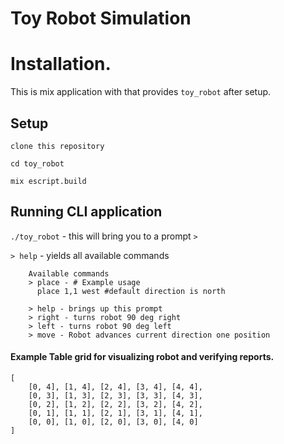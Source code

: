 # Toy Robot Simulation

# Installation.

This is mix application with that provides `toy_robot` after setup.


## Setup

`clone this repository`

`cd toy_robot`

`mix escript.build` 

## Running CLI application

`./toy_robot` - this will bring you to a prompt
`>`

`> help` - yields all available commands
```
    Available commands
    > place - # Example usage
      place 1,1 west #default direction is north

    > help - brings up this prompt
    > right - turns robot 90 deg right
    > left - turns robot 90 deg left
    > move - Robot advances current direction one position
```


#### Example Table grid for visualizing robot and verifying reports.
```
[
    [0, 4], [1, 4], [2, 4], [3, 4], [4, 4],
    [0, 3], [1, 3], [2, 3], [3, 3], [4, 3],
    [0, 2], [1, 2], [2, 2], [3, 2], [4, 2],
    [0, 1], [1, 1], [2, 1], [3, 1], [4, 1],
    [0, 0], [1, 0], [2, 0], [3, 0], [4, 0]
]
```